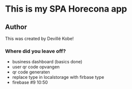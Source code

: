 # This is my SPA Horecona app

## Author
This was created by Devillé Kobe!

### Where did you leave off?
- business dashboard (basics done)
- user qr code opvangen 
- qr code generaten
- replace type in localstorage with firbase type
- firebase #9 10:50